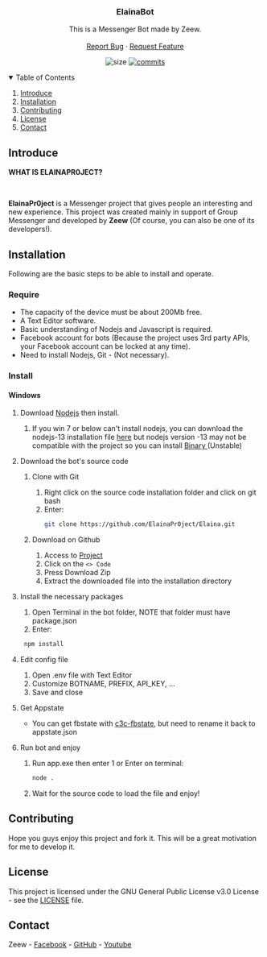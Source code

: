 <br />
<p align="center">

<h3 align="center">ElainaBot</h3>

<p align="center">
    This is a Messenger Bot made by Zeew.
    <br />
    <br />
    <a href="https://github.com/ElainaPr0ject/elaina/issues">Report Bug</a>
    ·
    <a href="https://github.com/ElainaPr0ject/elaina/pulls">Request Feature</a>
    </p>
</p>

<p align="center">
	<img alt="size" src="https://img.shields.io/github/repo-size/ElainaPr0ject/elaina.svg?style=flat-square&label=size">
	<a href="https://github.com/ElainaPr0ject/elaina/commits"><img alt="commits" src="https://img.shields.io/github/commit-activity/m/ElainaPr0ject/elaina?label=commit&style=flat-square"></a>
	
</p>

<!-- TABLE OF CONTENTS -->
<details open="open">
    <summary>Table of Contents</summary>
    <ol>
        <li><a href="#introduce">Introduce</a></li>
        <li><a href="#installation">Installation</a></li>
        <li><a href="#contributing">Contributing</a></li>
        <li><a href="#license">License</a></li>
        <li><a href="#contact">Contact</a></li>
    </ol>
</details>

<!-- ABOUT THE PROJECT -->
## Introduce
<p><strong>WHAT IS ELAINAPR0JECT?</strong></p>
<br />
<p><strong>ElainaPr0ject</strong> is a Messenger project that gives people an interesting and new experience. This project was created mainly in support of Group Messenger and developed by <strong>Zeew</strong> (Of course, you can also be one of its developers!).
</p>



<!-- INSTALLATION -->
## Installation

Following are the basic steps to be able to install and operate.

### Require

- The capacity of the device must be about 200Mb free.
- A Text Editor software.
- Basic understanding of Nodejs and Javascript is required.
- Facebook account for bots (Because the project uses 3rd party APIs, your Facebook account can be locked at any time).
- Need to install Nodejs, Git - (Not necessary).

### Install

#### Windows

1. Download [Nodejs](https://nodejs.org/en/) then install.
    1. If you win 7 or below can't install nodejs, you can download the nodejs-13 installation file [here](https://nodejs.org/download/release/v13.14.0/) but nodejs version -13 may not be compatible with the project so you can install [Binary
](https://nodejs.org/en/download) (Unstable)

2. Download the bot's source code
   1. Clone with Git
      1. Right click on the source code installation folder and click on git bash
      2. Enter:
         ```sh
         git clone https://github.com/ElainaPr0ject/Elaina.git
         ```
      
    3. Download on Github
       1. Access to [Project](https://github.com/ElainaPr0ject/Elaina)
       2. Click on the `<> Code`
       3. Press Download Zip
       4. Extract the downloaded file into the installation directory

3. Install the necessary packages
    1. Open Terminal in the bot folder, NOTE that folder must have package.json
    2. Enter:
   ```sh
    npm install
   ```

4. Edit config file
    1. Open .env file with Text Editor
    2. Customize BOTNAME, PREFIX, API_KEY, ...
    3. Save and close
5. Get Appstate
    - You can get fbstate with [c3c-fbstate](https://github.com/c3cbot/c3c-fbstate), but need to rename it back to appstate.json
      
6. Run bot and enjoy
    1. Run app.exe then enter 1
       or
       Enter on terminal:
       ```sh
       node .
       ```
    2. Wait for the source code to load the file and enjoy!

<!-- CONTRIBUTING -->
## Contributing

Hope you guys enjoy this project and fork it.
This will be a great motivation for me to develop it.

<!-- LICENSE -->
## License

This project is licensed under the GNU General Public License v3.0 License - see the [LICENSE](LICENSE) file.

<!-- CONTACT -->
## Contact

Zeew - [Facebook](https://www.facebook.com/100071021834010) - [GitHub](https://github.com/vudung2008) - [Youtube](https://www.youtube.com/@vudung2008)
